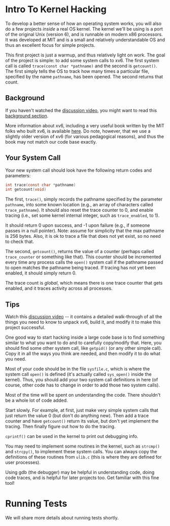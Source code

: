 
# Intro To Kernel Hacking

To develop a better sense of how an operating system works, you will also 
do a few projects *inside* a real OS kernel. The kernel we'll be using is a
port of the original Unix (version 6), and is runnable on modern x86
processors. It was developed at MIT and is a small and relatively
understandable OS and thus an excellent focus for simple projects.

This first project is just a warmup, and thus relatively light on work. The
goal of the project is simple: to add some system calls to xv6. The first
system call is called `trace(const char *pathname)` and the second is `getcount()`.
The first simply tells the OS to track how many times a particular file,
specified by the name `pathname`, has been opened. The second returns
that count. 

## Background

If you haven't watched the [discussion
video](https://www.youtube.com/watch?v=vR6z2QGcoo8), you might want to read
this [background
section](https://github.com/remzi-arpacidusseau/ostep-projects/blob/master/initial-xv6/background.md). 

More information about xv6, including a very useful book written by the MIT
folks who built xv6, is available
[here](https://pdos.csail.mit.edu/6.828/2017/xv6.html). Do note, however, that
we use a slightly older version of xv6 (for various pedagogical reasons), and
thus the book may not match our code base exactly.


## Your System Call

Your new system call should look have the following return codes and
parameters: 

```c
int trace(const char *pathname)
int getcount(void)
```

The first, `trace()`, simply records the pathname specified by the parameter `pathname`, into
some known location (e.g., an array of characters called `trace_pathname`). 
It should also reset the trace counter to 0, and enable tracing (i.e., set some kernel
internal integer, such as `trace_enabled`, to 1).

It should return 0 upon success, and -1 upon failure (e.g., if someone passes in a null pointer).
Note: assume for simplicity that the max pathname is 256 bytes. Also, it is ok to trace
a file that does not yet exist, so no need to check that.

The second, `getcount()`, returns the value of a counter (perhaps called `trace_counter`
or something like that). This counter should be incremented every time any process calls the
`open()` system call if the pathname passed to open matches the pathname being traced.
If tracing has not yet been enabled, it should simply return 0.

The trace count is *global*, which means there is one trace counter that gets enabled,
and it traces activity across all processes.

## Tips

Watch this [discussion video](https://www.youtube.com/watch?v=vR6z2QGcoo8) --
it contains a detailed walk-through of all the things you need to know to
unpack xv6, build it, and modify it to make this project successful.

One good way to start hacking inside a large code base is to find something
similar to what you want to do and to carefully copy/modify that. Here, you
should find some other system call, like `getpid()` (or any other simple
call). Copy it in all the ways you think are needed, and then modify it to do
what you need.

Most of your code should be in the file `sysfile.c`, which is where the
system call `open()` is defined (it's actually called `sys_open()` inside
the kernel). Thus, you should add your two system call definitions in here
(of course, other code has to change in order to add those two system calls).

Most of the time will be spent on understanding the code. There shouldn't
be a whole lot of code added.

Start slowly. For example, at first, just make very simple system calls
that just return the value 0 (but don't do anything new). Then add a trace
counter and have `getcount()` return its value, but don't yet implement
the tracing. Then finally figure out how to do the tracing.

`cprintf()` can be used in the kernel to print out debugging info.

You may need to implement some routines in the kernel, such as `strcmp()`
and `strcpy()`, to implement these system calls. You can always copy
the definitions of these routines from `ulib.c` (this is where they
are defined for user processes).

Using gdb (the debugger) may be helpful in understanding code, doing code
traces, and is helpful for later projects too. Get familiar with this fine
tool!

# Running Tests

We will share more details about running tests shortly.

